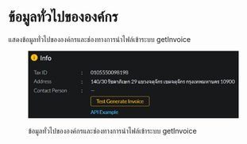 # ข้อมูลทั่วไปขององค์กร

แสดงข้อมูลทั่วไปขององค์กรและช่องทางการนำไฟล์เข้าระบบ getInvoice

<figure><img src="../../.gitbook/assets/image (107).png" alt=""><figcaption><p>ข้อมูลทั่วไปขององค์กรและช่องทางการนำไฟล์เข้าระบบ getInvoice</p></figcaption></figure>

